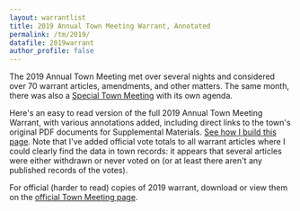 ```yaml
---
layout: warrantlist
title: 2019 Annual Town Meeting Warrant, Annotated
permalink: /tm/2019/
datafile: 2019warrant
author_profile: false
---
```


The 2019 Annual Town Meeting met over several nights and considered over 70 
warrant articles, amendments, and other matters.  The same month, 
there was also a [Special Town Meeting](/tm/2019special) with its own agenda.

Here's an easy to read version of the full 2019 Annual Town Meeting Warrant, 
with various annotations added, including direct links to the town's 
original PDF documents for Supplemental Materials.  [See how I build this page](/tm/).
Note that I've added official vote totals to all warrant articles where 
I could clearly find the data in town records: it appears that several 
articles were either withdrawn or never voted on (or at least there aren't 
any published records of the votes).

For official (harder to read) copies of 2019 warrant, download 
or view them on the [official Town Meeting page](https://www.arlingtonma.gov/town-governance/town-meeting).


